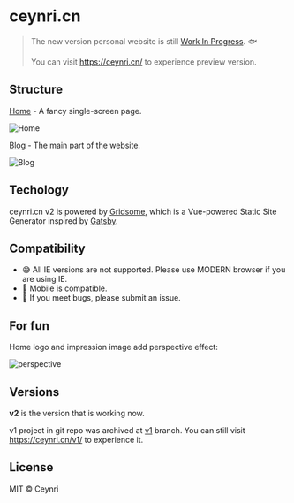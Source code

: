 # ceynri.cn

> The new version personal website is still [Work In Progress](https://github.com/ceynri/ceynri.cn/milestone/1). 🐟
>
> You can visit <https://ceynri.cn/> to experience preview version.

## Structure

[Home](https://ceynri.cn/) - A fancy single-screen page.

![Home](https://static.ceynri.cn/images/2021/5/27/Home.png)

[Blog](https://ceynri.cn/blog/) - The main part of the website.

![Blog](https://static.ceynri.cn/images/2021/5/27/Blog.png)

## Techology

ceynri.cn v2 is powered by [Gridsome](https://gridsome.org), which is a Vue-powered Static Site Generator inspired by [Gatsby](https://www.gatsbyjs.com/).

## Compatibility

- 😅 All IE versions are not supported. Please use MODERN browser if you are using IE.
- 📱 Mobile is compatible.
- 🙏 If you meet bugs, please submit an issue.

## For fun

Home logo and impression image add perspective effect:

![perspective](https://static.ceynri.cn/images/2021/5/27/perspective.gif)

## Versions

**v2** is the version that is working now.

v1 project in git repo was archived at [v1](https://github.com/ceynri/ceynri.cn/tree/v1) branch. You can still visit <https://ceynri.cn/v1/> to experience it.

## License

MIT © Ceynri
